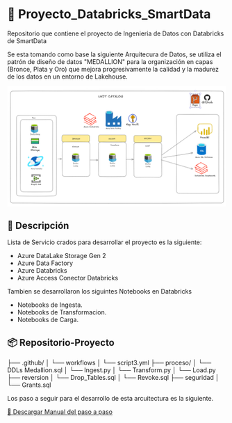 # 🚀 Proyecto_Databricks_SmartData
Repositorio que contiene el proyecto de Ingenieria de Datos con Databricks de SmartData

Se esta tomando como base la siguiente Arquitecura de Datos, se utiliza el patrón de diseño de datos "MEDALLION" para la organización en capas (Bronce, Plata y Oro) que mejora progresivamente la calidad y la madurez de los datos en un entorno de Lakehouse.

<img src="Arquitectura_proyecto.png" alt="Logo" width="900"/>

## 📘 Descripción
Lista de Servicio crados para desarrollar el proyecto es la siguiente:

* Azure DataLake Storage Gen 2
* Azure Data Factory
* Azure Databricks
* Azure Access Conector Databricks

Tambien se desarrollaron los siguintes Notebooks en Databricks
* Notebooks de Ingesta.
* Notebooks de Transformacion.
* Notebooks de Carga.

## 📦 Repositorio-Proyecto
├── .github/
│   └── workflows
│       └── script3.yml
├── proceso/
│   └── DDLs Medallion.sql
│   └── Ingest.py
│   └── Transform.py
│   └── Load.py
├── reversion
│   └── Drop_Tables.sql
│   └── Revoke.sql
├── seguridad
│   └── Grants.sql


Los paso a seguir para el desarrollo de esta arcuitectura es la siguiente.
  
[📄 Descargar Manual del paso a paso](Proyecto_Final.docx)

